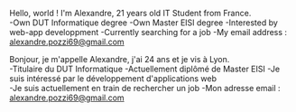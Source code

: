 Hello, world !
I'm Alexandre, 21 years old IT Student from France.  
-Own DUT Informatique degree
-Own Master EISI degree
-Interested by web-app developpment 
-Currently searching for a job
-My email address : alexandre.pozzi69@gmail.com


Bonjour, je m'appelle Alexandre, j'ai 24 ans et je vis à Lyon.  
-Titulaire du DUT Informatique
-Actuellement diplômé de Master EISI
-Je suis intéressé par le développement d'applications web  
-Je suis actuellement en train de rechercher un job
-Mon adresse email : alexandre.pozzi69@gmail.com



<!---
AlexTHELEGOFAN/AlexTHELEGOFAN is a ✨ special ✨ repository because its `README.md` (this file) appears on your GitHub profile.
You can click the Preview link to take a look at your changes.
--->

